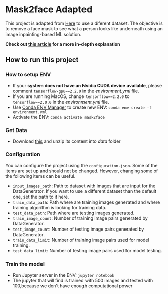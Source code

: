 # Mask2face Adapted
This project is adapted from [Here](https://github.com/strvcom/strv-ml-mask2face) to use  a diferent dataset.
The objective is to remove a face mask to see what a person looks like underneath using an image inpainting-based ML solution. 


**Check out [this article](https://www.strv.com/blog/mask2face-how-we-built-ai-that-shows-face-beneath-mask-engineering) for a more in-depth explanation**

## How to run this project

### How to setup ENV
- If your **system does not have an Nvidia CUDA device available**, please comment `tensorflow-gpu==2.2.0` in the _environment.yml_ file.
- If you are running MacOS, change `tensorflow==2.2.0` to `tensorflow==2.0.0` in the _environment.yml_ file.
- Use [Conda ENV Manager](https://towardsdatascience.com/a-guide-to-conda-environments-bc6180fc533) to create new ENV: `conda env create -f environment.yml`
- Activate the ENV: `conda activate mask2face`

### Get Data
- Download [this](https://drive.google.com/file/d/1t1eK2lUK97uGiZUHOwGtylMSetWuaR9c/view?usp=sharing) and unzip its content into _data_ folder

### Configuration
You can configure the project using the `configuration.json`. Some of the items are set up and should not be changed. However, changing some of the following items can be useful. 
- `input_images_path`: Path to dataset with images that are input for the DataGenerator. If you want to use a different dataset than the default one, set the path to it here.
- `train_data_path`: Path where are training images generated and where training algorithm is looking for training data.
- `test_data_path`: Path where are testing images generated.
- `train_image_count`: Number of training image pairs generated by DataGenerator.
- `test_image_count`: Number of testing image pairs generated by DataGenerator.
- `train_data_limit`: Number of training image pairs used for model training.
- `test_data_limit`: Number of testing image pairs used for model testing.

### Train the model
- Run Jupyter server in the ENV: `jupyter notebook`
- The jupyter that will find is trained with 500 images and tested with 100,because we don't have enough computational power



